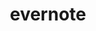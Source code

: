 ---
layout: social-no
message: I'm also an <div class="evernote_container"><div id="evernote"></div></div> certified consultant.
title: evernote
---